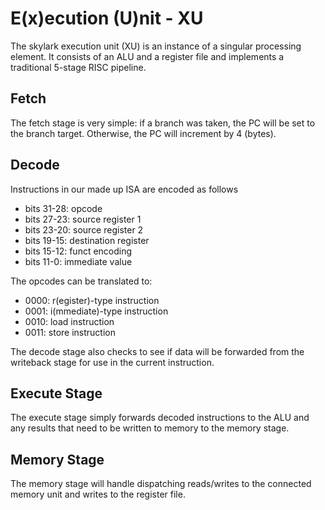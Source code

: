 # E(x)ecution (U)nit - XU

The skylark execution unit (XU) is an instance of a singular processing element. It consists of an 
ALU and a register file and implements a traditional 5-stage RISC pipeline.

## Fetch
The fetch stage is very simple: if a branch was taken, the PC will be set to the branch target.
Otherwise, the PC will increment by 4 (bytes).

## Decode
Instructions in our made up ISA are encoded as follows
- bits 31-28: opcode
- bits 27-23: source register 1
- bits 23-20: source register 2
- bits 19-15: destination register
- bits 15-12: funct encoding
- bits 11-0:  immediate value

The opcodes can be translated to:
- 0000: r(egister)-type instruction
- 0001: i(mmediate)-type instruction
- 0010: load instruction
- 0011: store instruction

The decode stage also checks to see if data will be forwarded from the writeback stage for use in the 
current instruction. 

## Execute Stage
The execute stage simply forwards decoded instructions to the ALU and any results that need to be written to memory 
to the memory stage.

## Memory Stage
The memory stage will handle dispatching reads/writes to the connected memory unit and writes to the register file.


